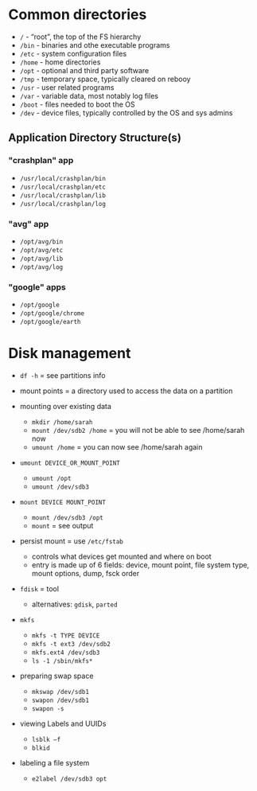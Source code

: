 # Common directories

* `/` - “root”, the top of the FS hierarchy
* `/bin` - binaries and othe executable programs 
* `/etc` - system configuration files 
* `/home` - home directories
* `/opt` - optional and third party software
* `/tmp` - temporary space, typically cleared on rebooy
* `/usr` - user related programs
* `/var` - variable data, most notably log files
* `/boot` - files needed to boot the OS
* `/dev` - device files, typically controlled by the OS and sys admins

## Application Directory Structure(s)

### "crashplan" app

* `/usr/local/crashplan/bin`
* `/usr/local/crashplan/etc`
* `/usr/local/crashplan/lib`
* `/usr/local/crashplan/log`

### "avg" app

* `/opt/avg/bin`
* `/opt/avg/etc`
* `/opt/avg/lib`
* `/opt/avg/log`

### "google" apps

* `/opt/google`
* `/opt/google/chrome`
* `/opt/google/earth`


# Disk management

* `df -h` = see partitions info
* mount points = a directory used to access the data on a partition 
* mounting over existing data
  * `mkdir /home/sarah`
  * `mount /dev/sdb2 /home` = you will not be able to see /home/sarah now
  * `umount /home` = you can now see /home/sarah again
* `umount DEVICE_OR_MOUNT_POINT`
  * `umount /opt`
  * `umount /dev/sdb3`
* `mount DEVICE MOUNT_POINT`
  * `mount /dev/sdb3 /opt`
  * `mount` = see output
* persist mount = use `/etc/fstab`
  * controls what devices get mounted and where on boot
  * entry is made up of 6 fields: device, mount point, file system type, mount options, dump, fsck order

* `fdisk` = tool
  * alternatives: `gdisk`, `parted`

* `mkfs`
  * `mkfs -t TYPE DEVICE`
  * `mkfs -t ext3 /dev/sdb2`
  * `mkfs.ext4 /dev/sdb3`
  * `ls -1 /sbin/mkfs*`
  
* preparing swap space
  * `mkswap /dev/sdb1`
  * `swapon /dev/sdb1`
  * `swapon -s`
  
* viewing Labels and UUIDs
  * `lsblk –f`
  * `blkid`

* labeling a file system 
  * `e2label /dev/sdb3 opt`




